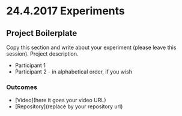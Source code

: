 # 24.4.2017 Experiments

## Project Boilerplate

Copy this section and write about your experiment (please leave this session).
Project description. 

* Participant 1
* Participant 2 - in alphabetical order, if you wish

### Outcomes

- [Video](here it goes your video URL)
- [Repository](replace by your repository url)

